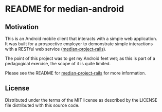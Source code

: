 # README for median-android

## Motivation

This is an Android mobile client that interacts with a simple web application. It was built for a prospective employer to demonstrate simple interactions with a RESTful web service ([median-project-rails](https://github.com/egarson/median-project-rails)).

The point of this project was to get my Android feet wet; as this is part of a pedagogical exercise, the scope of it is quite limited.

Please see the README for [median-project-rails](https://github.com/egarson/median-project-rails) for more information.

## License

Distributed under the terms of the MIT license as described by the LICENSE file distributed with this source code.
